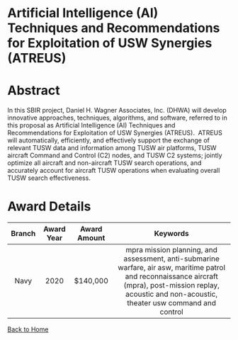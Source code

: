 
Artificial Intelligence (AI) Techniques and Recommendations for Exploitation of USW Synergies (ATREUS)
======================================================================================================

# Abstract


In this SBIR project, Daniel H. Wagner Associates, Inc. (DHWA) will develop innovative approaches, techniques, algorithms, and software, referred to in this proposal as Artificial Intelligence (AI) Techniques and Recommendations for Exploitation of USW Synergies (ATREUS).  ATREUS will automatically, efficiently, and effectively support the exchange of relevant TUSW data and information among TUSW air platforms, TUSW aircraft Command and Control (C2) nodes, and TUSW C2 systems; jointly optimize all aircraft and non-aircraft TUSW search operations, and accurately account for aircraft TUSW operations when evaluating overall TUSW search effectiveness.  

# Award Details

|Branch|Award Year|Award Amount|Keywords|
| :---: | :---: | :---: | :---: |
|Navy|2020|$140,000|mpra mission planning, and assessment, anti-submarine warfare, air asw, maritime patrol and reconnaissance aircraft (mpra), post-mission replay, acoustic and non-acoustic, theater usw command and control|
  
  


[Back to Home](https://github.com/chrischow/dod_sbir_awards/JH/#2164)